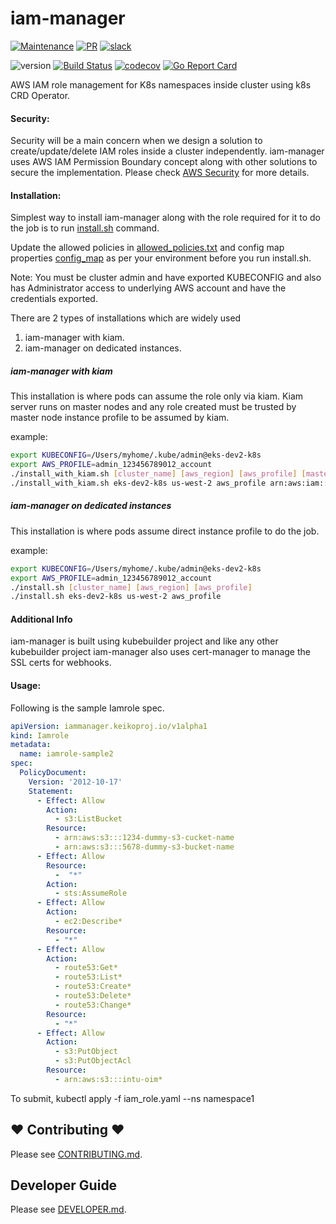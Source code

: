 # iam-manager

[![Maintenance](https://img.shields.io/badge/Maintained%3F-yes-green.svg)][GithubMaintainedUrl]
[![PR](https://img.shields.io/badge/PRs-welcome-brightgreen.svg)][GithubPrsUrl]
[![slack](https://img.shields.io/badge/slack-join%20the%20conversation-ff69b4.svg)][SlackUrl]

![version](https://img.shields.io/badge/version-0.0.1-blue.svg?cacheSeconds=2592000)
[![Build Status][BuildStatusImg]][BuildMasterUrl]
[![codecov][CodecovImg]][CodecovUrl]
[![Go Report Card][GoReportImg]][GoReportUrl]


AWS IAM role management for K8s namespaces inside cluster using k8s CRD Operator. 

#### Security:

Security will be a main concern when we design a solution to create/update/delete IAM roles inside a cluster independently. iam-manager uses AWS IAM Permission Boundary concept along with other solutions to secure the implementation. Please check [AWS Security](docs/AWS_Security.md) for more details.

#### Installation:
 
Simplest way to install iam-manager along with the role required for it to do the job is to run [install.sh](hack/install.sh) command.  

Update the allowed policies in [allowed_policies.txt](hack/allowed_policies.txt) and config map properties [config_map](hack/iammanager.keikoproj.io_iamroles-configmap.yaml) as per your environment before you run install.sh.

Note: You must be cluster admin and have exported KUBECONFIG and also has Administrator access to underlying AWS account and have the credentials exported.

There are 2 types of installations which are widely used
1. iam-manager with kiam.
2. iam-manager on dedicated instances.

##### iam-manager with kiam
This installation is where pods can assume the role only via kiam. Kiam server runs on master nodes and any role created must be trusted by master node instance profile to be assumed by kiam.  

example:
```bash
export KUBECONFIG=/Users/myhome/.kube/admin@eks-dev2-k8s  
export AWS_PROFILE=admin_123456789012_account
./install_with_kiam.sh [cluster_name] [aws_region] [aws_profile] [masters_nodes_instance_profile]
./install_with_kiam.sh eks-dev2-k8s us-west-2 aws_profile arn:aws:iam::123456789012:role/masters.eks-dev2-k8s

```

##### iam-manager on dedicated instances
This installation is where pods assume direct instance profile to do the job.

example:
```bash
export KUBECONFIG=/Users/myhome/.kube/admin@eks-dev2-k8s  
export AWS_PROFILE=admin_123456789012_account
./install.sh [cluster_name] [aws_region] [aws_profile]
./install.sh eks-dev2-k8s us-west-2 aws_profile

```

#### Additional Info  
iam-manager is built using kubebuilder project and like any other kubebuilder project iam-manager also uses cert-manager to manage the SSL certs for webhooks.


#### Usage:  
Following is the sample Iamrole spec. 

```yaml
apiVersion: iammanager.keikoproj.io/v1alpha1
kind: Iamrole
metadata:
  name: iamrole-sample2
spec:
  PolicyDocument:
    Version: '2012-10-17'
    Statement:
      - Effect: Allow
        Action:
          - s3:ListBucket
        Resource:
          - arn:aws:s3:::1234-dummy-s3-cucket-name
          - arn:aws:s3:::5678-dummy-s3-bucket-name
      - Effect: Allow
        Resource:
          -  "*"
        Action:
          - sts:AssumeRole
      - Effect: Allow
        Action:
          - ec2:Describe*
        Resource:
          - "*"
      - Effect: Allow
        Action:
          - route53:Get*
          - route53:List*
          - route53:Create*
          - route53:Delete*
          - route53:Change*
        Resource:
          - "*"
      - Effect: Allow
        Action:
          - s3:PutObject
          - s3:PutObjectAcl
        Resource:
          - arn:aws:s3:::intu-oim*

```

To submit, kubectl apply -f iam_role.yaml --ns namespace1

## ❤ Contributing ❤

Please see [CONTRIBUTING.md](.github/CONTRIBUTING.md).

## Developer Guide

Please see [DEVELOPER.md](.github/DEVELOPER.md).

<!-- Markdown link -->
[install]: docs/README.md
[ext_link]: https://upload.wikimedia.org/wikipedia/commons/d/d9/VisualEditor_-_Icon_-_External-link.svg


[GithubMaintainedUrl]: https://github.com/keikoproj/iam-manager/graphs/commit-activity
[GithubPrsUrl]: https://github.com/keikoproj/iam-manager/pulls
[SlackUrl]: https://keikoproj.slack.com/messages/iam-manager

[BuildStatusImg]: https://travis-ci.org/keikoproj/iam-manager.svg?branch=master
[BuildMasterUrl]: https://travis-ci.org/keikoproj/iam-manager

[CodecovImg]: https://codecov.io/gh/keikoproj/iam-manager/branch/master/graph/badge.svg
[CodecovUrl]: https://codecov.io/gh/keikoproj/iam-manager

[GoReportImg]: https://goreportcard.com/badge/github.com/keikoproj/iam-manager
[GoReportUrl]: https://goreportcard.com/report/github.com/keikoproj/iam-manager